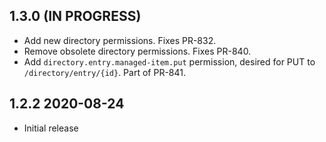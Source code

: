 ## 1.3.0 (IN PROGRESS)

* Add new directory permissions. Fixes PR-832.
* Remove obsolete directory permissions. Fixes PR-840.
* Add `directory.entry.managed-item.put` permission, desired for PUT to `/directory/entry/{id}`. Part of PR-841.

## 1.2.2 2020-08-24

* Initial release
